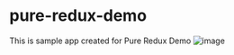 # pure-redux-demo
 This is sample app created for Pure Redux Demo
 ![image](https://user-images.githubusercontent.com/80027669/117529525-9cb1ed80-b00a-11eb-99c4-7767af674f91.gif)



